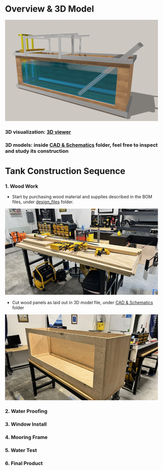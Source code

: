 # Overview & 3D Model

![Wave Tank 3D model](media/wavetank.jpg)

### 3D visualization: [3D viewer](https://collaborate.shapr3d.com/v/NPVw5xXpwtwc81BRGQEVF)

### 3D models: inside [CAD & Schematics](https://github.com/neptunyalabs/wavetankOS/tree/main/design_files/cad%20%26%20schematics) folder, feel free to inspect and study its construction

# Tank Construction Sequence
### 1. Wood Work
- Start by purchasing wood material and supplies described in the BOM files, under [design_files](https://github.com/neptunyalabs/wavetankOS/tree/main/design_files) folder.
<p align="center"><img src="media/IMG_1124.jpeg" alt=""/></p>

- Cut wood panels as laid out in 3D model file, under [CAD & Schematics](https://github.com/neptunyalabs/wavetankOS/tree/main/design_files/cad%20%26%20schematics) folder
<p align="center"><img src="media/IMG_1141.jpeg" alt=""/></p>

### 2. Water Proofing

### 3. Window Install

### 4. Mooring Frame

### 5. Water Test

### 6. Final Product
